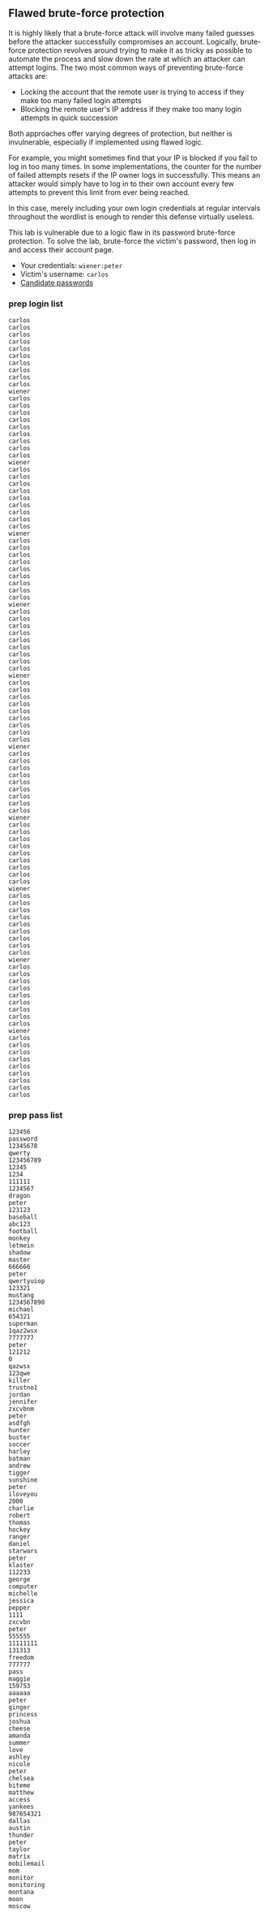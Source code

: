 ## Flawed brute-force protection

It is highly likely that a brute-force attack will involve many failed guesses before the attacker successfully compromises an account. Logically, brute-force protection revolves around trying to make it as tricky as possible to automate the process and slow down the rate at which an attacker can attempt logins. The two most common ways of preventing brute-force attacks are:

- Locking the account that the remote user is trying to access if they make too many failed login attempts
- Blocking the remote user's IP address if they make too many login attempts in quick succession

Both approaches offer varying degrees of protection, but neither is invulnerable, especially if implemented using flawed logic.

For example, you might sometimes find that your IP is blocked if you fail to log in too many times. In some implementations, the counter for the number of failed attempts resets if the IP owner logs in successfully. This means an attacker would simply have to log in to their own account every few attempts to prevent this limit from ever being reached.

In this case, merely including your own login credentials at regular intervals throughout the 
wordlist is enough to render this defense virtually useless.


This lab is vulnerable due to a logic flaw in its password brute-force protection. To solve the lab, brute-force the victim's password, then log in and access their account page.

- Your credentials: `wiener:peter`
- Victim's username: `carlos`
- [Candidate passwords](https://portswigger.net/web-security/authentication/auth-lab-passwords)

### prep login list
```
carlos
carlos
carlos
carlos
carlos
carlos
carlos
carlos
carlos
carlos
wiener
carlos
carlos
carlos
carlos
carlos
carlos
carlos
carlos
carlos
wiener
carlos
carlos
carlos
carlos
carlos
carlos
carlos
carlos
carlos
wiener
carlos
carlos
carlos
carlos
carlos
carlos
carlos
carlos
carlos
wiener
carlos
carlos
carlos
carlos
carlos
carlos
carlos
carlos
carlos
wiener
carlos
carlos
carlos
carlos
carlos
carlos
carlos
carlos
carlos
wiener
carlos
carlos
carlos
carlos
carlos
carlos
carlos
carlos
carlos
wiener
carlos
carlos
carlos
carlos
carlos
carlos
carlos
carlos
carlos
wiener
carlos
carlos
carlos
carlos
carlos
carlos
carlos
carlos
carlos
wiener
carlos
carlos
carlos
carlos
carlos
carlos
carlos
carlos
carlos
wiener
carlos
carlos
carlos
carlos
carlos
carlos
carlos
carlos
carlos

```
### prep pass list
```
123456
password
12345678
qwerty
123456789
12345
1234
111111
1234567
dragon
peter
123123
baseball
abc123
football
monkey
letmein
shadow
master
666666
peter
qwertyuiop
123321
mustang
1234567890
michael
654321
superman
1qaz2wsx
7777777
peter
121212
0
qazwsx
123qwe
killer
trustno1
jordan
jennifer
zxcvbnm
peter
asdfgh
hunter
buster
soccer
harley
batman
andrew
tigger
sunshine
peter
iloveyou
2000
charlie
robert
thomas
hockey
ranger
daniel
starwars
peter
klaster
112233
george
computer
michelle
jessica
pepper
1111
zxcvbn
peter
555555
11111111
131313
freedom
777777
pass
maggie
159753
aaaaaa
peter
ginger
princess
joshua
cheese
amanda
summer
love
ashley
nicole
peter
chelsea
biteme
matthew
access
yankees
987654321
dallas
austin
thunder
peter
taylor
matrix
mobilemail
mom
monitor
monitoring
montana
moon
moscow

```